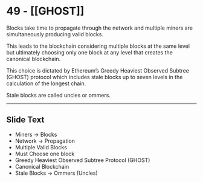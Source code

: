 # 49 - [[GHOST]]

Blocks take time to propagate through the network and multiple miners are simultaneously producing valid blocks. 

This leads to the blockchain considering multiple blocks at the same level but ultimately choosing only one block at any level that creates the canonical blockchain. 

This choice is dictated by Ethereum’s Greedy Heaviest Observed Subtree (GHOST) protocol which includes stale blocks up to seven levels in the calculation of the longest chain. 

Stale blocks are called uncles or ommers.

___
## Slide Text
- Miners -> Blocks
- Network -> Propagation
- Multiple Valid Blocks
- Must Choose one block
- Greedy Heaviest Observed Subtree Protocol (GHOST)
- Canonical Blockchain
- Stale Blocks -> Ommers (Uncles) 

